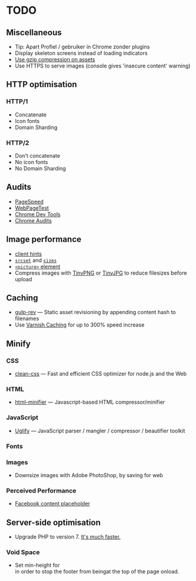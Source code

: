 # TODO

## Miscellaneous

*   Tip: Apart Profiel / gebruiker in Chrome zonder plugins
*   Display skeleton screens instead of loading indicators
*   [Use gzip compression on assets](http://softstribe.com/wordpress/enable-gzip-compression-in-wordpress/)
*   Use HTTPS to serve images (console gives 'insecure content' warning)

## HTTP optimisation

### HTTP/1

*   Concatenate
*   Icon fonts
*   Domain Sharding

### HTTP/2

*   Don’t concatenate
*   No icon fonts
*   No Domain Sharding

## Audits

*   [PageSpeed](https://developers.google.com/speed/pagespeed/insights/)
*   [WebPageTest](https://www.webpagetest.org)
*   [Chrome Dev Tools](https://developer.chrome.com/devtools)
*   [Chrome Audits](https://developer.chrome.com/extensions/experimental_devtools_audits)

## Image performance

*   [client hints](http://httpwg.org/http-extensions/client-hints.html)
*   [`srcset`](https://css-tricks.com/responsive-images-youre-just-changing-resolutions-use-srcset/) and [`sizes`](https://developer.mozilla.org/en-US/docs/Web/HTML/Element/img#Example_4_Using_the_srcset_and_sizes_attributes)
*   [`<picture>` element](https://developer.mozilla.org/en-US/docs/Web/HTML/Element/picture)
*   Compress images with [TinyPNG](https://tinypng.com/) or [TinyJPG](https://tinyjpg.com/) to reduce filesizes before upload

## Caching

*   [gulp-rev](https://github.com/sindresorhus/gulp-rev)
    — Static asset revisioning by appending content hash to filenames
*   Use [Varnish Caching](http://varnishspeedtest.nl/?url=https%3A%2F%2Fwww.cmd-amsterdam.nl%2Fcmd%2F) for up to 300% speed increase 

## Minify

### CSS

*   [clean-css](https://github.com/jakubpawlowicz/clean-css)
    — Fast and efficient CSS optimizer for node.js and the Web

### HTML

*   [html-minifier](https://github.com/kangax/html-minifier)
    — Javascript-based HTML compressor/minifier

### JavaScript

*   [Uglify](https://github.com/mishoo/UglifyJS2)
    — JavaScript parser / mangler / compressor / beautifier toolkit

### Fonts

### Images

*   Downsize images with Adobe PhotoShop, by saving for web

### Perceived Performance

*   [Facebook content placeholder](http://cloudcannon.com/deconstructions/2014/11/15/facebook-content-placeholder-deconstruction.html)

## Server-side optimisation
 
*  Upgrade PHP to version 7. [It's much faster.](http://blog.wpoven.com/2016/03/31/php-5-6-vs-php-7-wordpress-sites-nginx/)

### Void Space

*   Set min-height for <div class="container-wrap"/> in order to stop the footer from beingat the top of the page onload.
